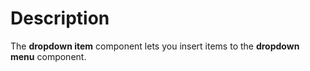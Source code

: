 # Description

The **dropdown item** component lets you insert items to the **dropdown menu** component.